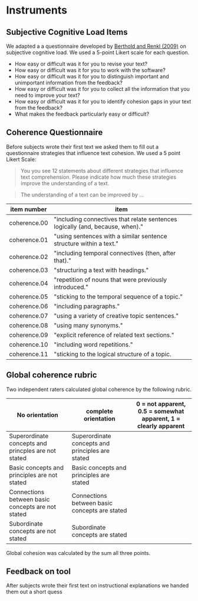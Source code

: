 # Instruments


## Subjective Cognitive Load Items

We adapted a a questionnaire developed by [Berthold and Renkl (2009)](http://psycnet.apa.org/journals/edu/101/1/70/) on subjective cognitive load. We used a 5-point Likert scale for each question.

* How easy or difficult was it for you to revise your text?
* How easy or difficult was it for you to work with the software?
* How easy or difficult was it for you to distinguish important and unimportant information from the feedback?
* How easy or difficult was it for you to collect all the information that you need to improve your text?
* How easy or difficult was it for you to identify cohesion gaps in your text from the feedback?
* What makes the feedback particularly easy or difficult?

## Coherence Questionnaire

Before subjects wrote their first text we asked them to fill out a questionnaire strategies that influence text cohesion. We used a 5 point Likert Scale:

> You you see 12 statements about different strategies that influence text comprehension. Please indicate how much these strategies improve the understanding of a text.

> The understanding of a text can be improved by ...

| item number | item |
| -- | -- |
| coherence.00 | "including connectives that relate sentences logically (and, because, when)." | 
| coherence.01 | "using sentences with a similar sentence structure within a text." |
| coherence.02 | "including temporal connectives (then, after that)." |
| coherence.03 | "structuring a text with headings." |
| coherence.04 | "repetition of nouns that were previously introduced." |
| coherence.05 | "sticking to the temporal sequence of a topic." |
| coherence.06 | "including paragraphs." |
| coherence.07 | "using a variety of creative topic sentences." |
| coherence.08 | "using many synonyms." |
| coherence.09 | "explicit reference of related text sections." |
| coherence.10 | "including word repetitions." |
| coherence.11 | "sticking to the logical structure of a topic. |

## Global coherence rubric

Two independent raters calculated global coherence by the following rubric. 

| No orientation | complete orientation | 0 = not apparent, 0.5 = somewhat apparent, 1 = clearly apparent |
| --- | --- | --- |
| Superordinate concepts and princples are not stated | Superordinate concepts and principles are stated | |
| Basic concepts and principles are not stated | Basic concepts and principles are stated |  |
| Connections between basic concepts are not stated | Connections between basic concepts are stated | |
| Subordinate concepts are not stated | Subordinate concepts are stated | | 

Global cohesion was calculated by the sum all three points.

## Feedback on tool

After subjects wrote their first text on instructional explanations we handed them out a short quess



